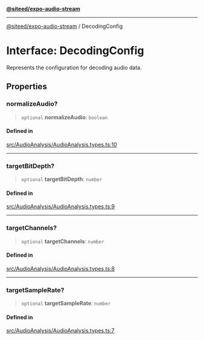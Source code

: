 [**@siteed/expo-audio-stream**](../README.md)

***

[@siteed/expo-audio-stream](../README.md) / DecodingConfig

# Interface: DecodingConfig

Represents the configuration for decoding audio data.

## Properties

### normalizeAudio?

> `optional` **normalizeAudio**: `boolean`

#### Defined in

[src/AudioAnalysis/AudioAnalysis.types.ts:10](https://github.com/deeeed/expo-audio-stream/blob/9c6449d8edbf8895b3e36e4e30302d7cf8839d2c/packages/expo-audio-stream/src/AudioAnalysis/AudioAnalysis.types.ts#L10)

***

### targetBitDepth?

> `optional` **targetBitDepth**: `number`

#### Defined in

[src/AudioAnalysis/AudioAnalysis.types.ts:9](https://github.com/deeeed/expo-audio-stream/blob/9c6449d8edbf8895b3e36e4e30302d7cf8839d2c/packages/expo-audio-stream/src/AudioAnalysis/AudioAnalysis.types.ts#L9)

***

### targetChannels?

> `optional` **targetChannels**: `number`

#### Defined in

[src/AudioAnalysis/AudioAnalysis.types.ts:8](https://github.com/deeeed/expo-audio-stream/blob/9c6449d8edbf8895b3e36e4e30302d7cf8839d2c/packages/expo-audio-stream/src/AudioAnalysis/AudioAnalysis.types.ts#L8)

***

### targetSampleRate?

> `optional` **targetSampleRate**: `number`

#### Defined in

[src/AudioAnalysis/AudioAnalysis.types.ts:7](https://github.com/deeeed/expo-audio-stream/blob/9c6449d8edbf8895b3e36e4e30302d7cf8839d2c/packages/expo-audio-stream/src/AudioAnalysis/AudioAnalysis.types.ts#L7)
